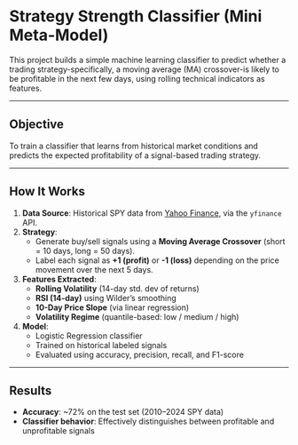 # Strategy Strength Classifier (Mini Meta-Model)

This project builds a simple machine learning classifier to predict whether a trading strategy-specifically, a moving average (MA) crossover-is likely to be profitable in the next few days, using rolling technical indicators as features.

---

## Objective

To train a classifier that learns from historical market conditions and predicts the expected profitability of a signal-based trading strategy.

---

## How It Works

1. **Data Source**: Historical SPY data from [Yahoo Finance](https://finance.yahoo.com/), via the `yfinance` API.
2. **Strategy**: 
   - Generate buy/sell signals using a **Moving Average Crossover** (short = 10 days, long = 50 days).
   - Label each signal as **+1 (profit)** or **-1 (loss)** depending on the price movement over the next 5 days.
3. **Features Extracted**:
   - **Rolling Volatility** (14-day std. dev of returns)
   - **RSI (14-day)** using Wilder’s smoothing
   - **10-Day Price Slope** (via linear regression)
   - **Volatility Regime** (quantile-based: low / medium / high)
4. **Model**:
   - Logistic Regression classifier
   - Trained on historical labeled signals
   - Evaluated using accuracy, precision, recall, and F1-score

---

## Results

- **Accuracy**: ~72% on the test set (2010–2024 SPY data)
- **Classifier behavior**: Effectively distinguishes between profitable and unprofitable signals
